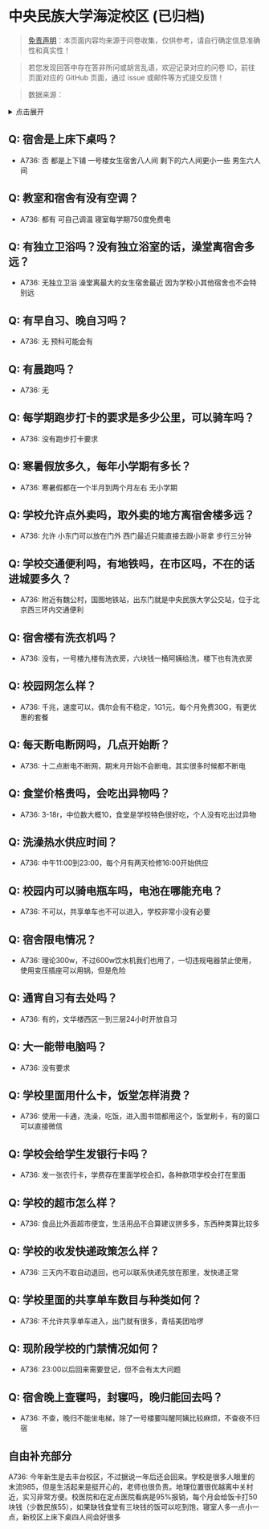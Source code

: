 # 中央民族大学海淀校区 (已归档)

> [免责声明](https://colleges.chat/#_3)：本页面内容均来源于问卷收集，仅供参考，请自行确定信息准确性和真实性！

> 若您发现回答中存在答非所问或胡言乱语，欢迎记录对应的问卷 ID，前往页面对应的 GitHub 页面，通过 issue 或邮件等方式提交反馈！

> 数据来源：

<details><summary>点击展开</summary>
<ul>
<li>A736: 匿名 (2021 年 06 月)</li>
</ul>
</details>

## Q: 宿舍是上床下桌吗？

- A736: 否 都是上下铺 一号楼女生宿舍八人间 剩下的六人间更小一些 男生六人间

## Q: 教室和宿舍有没有空调？

- A736: 都有 可自己调温 寝室每学期750度免费电

## Q: 有独立卫浴吗？没有独立浴室的话，澡堂离宿舍多远？

- A736: 无独立卫浴 澡堂离最大的女生宿舍最近 因为学校小其他宿舍也不会特别远

## Q: 有早自习、晚自习吗？

- A736: 无 预科可能会有

## Q: 有晨跑吗？

- A736: 无

## Q: 每学期跑步打卡的要求是多少公里，可以骑车吗？

- A736: 没有跑步打卡要求

## Q: 寒暑假放多久，每年小学期有多长？

- A736: 寒暑假都在一个半月到两个月左右 无小学期

## Q: 学校允许点外卖吗，取外卖的地方离宿舍楼多远？

- A736: 允许 小东门可以放在门外 西门最近只能直接去跟小哥拿 步行三分钟

## Q: 学校交通便利吗，有地铁吗，在市区吗，不在的话进城要多久？

- A736: 附近有魏公村，国图地铁站，出东门就是中央民族大学公交站，位于北京西三环内交通便利

## Q: 宿舍楼有洗衣机吗？

- A736: 没有，一号楼九楼有洗衣房，六块钱一桶阿姨给洗，楼下也有洗衣房

## Q: 校园网怎么样？

- A736: 千兆，速度可以，偶尔会有不稳定，1G1元，每个月免费30G，有更优惠的套餐

## Q: 每天断电断网吗，几点开始断？

- A736: 十二点断电不断网，期末月开始不会断电，其实很多时候都不断电

## Q: 食堂价格贵吗，会吃出异物吗？

- A736: 3-18r，中位数大概10，食堂是学校特色很好吃，个人没有吃出过异物

## Q: 洗澡热水供应时间？

- A736: 中午11:00到23:00，每个月有两天检修16:00开始供应

## Q: 校园内可以骑电瓶车吗，电池在哪能充电？

- A736: 不可以，共享单车也不可以进入，学校非常小没有必要

## Q: 宿舍限电情况？

- A736: 理论300w，不过600w饮水机我们也用了，一切违规电器禁止使用，使用变压插座可以用锅，但是危险

## Q: 通宵自习有去处吗？

- A736: 有的，文华楼西区一到三层24小时开放自习

## Q: 大一能带电脑吗？

- A736: 没有要求

## Q: 学校里面用什么卡，饭堂怎样消费？

- A736: 使用一卡通，洗澡，吃饭，进入图书馆都用这个，饭堂刷卡，有的窗口可以直接微信

## Q: 学校会给学生发银行卡吗？

- A736: 发一张农行卡，学费存在里面学校会扣，各种款项学校会打在里面

## Q: 学校的超市怎么样？

- A736: 食品比外面超市便宜，生活用品不合算建议拼多多，东西种类算比较多

## Q: 学校的收发快递政策怎么样？

- A736: 三天内不取自动退回，也可以联系快递先放在那里，发快递正常

## Q: 学校里面的共享单车数目与种类如何？

- A736: 不允许共享单车进入，出门就有很多，青桔美团哈啰

## Q: 现阶段学校的门禁情况如何？

- A736: 23:00以后回来需要登记，但不会有太大问题

## Q: 宿舍晚上查寝吗，封寝吗，晚归能回去吗？

- A736: 不查，晚归不能坐电梯，除了一号楼要叫醒阿姨比较麻烦，不查夜不归宿

## 自由补充部分

A736: 今年新生是去丰台校区，不过据说一年后还会回来。学校是很多人眼里的末流985，但是生活起来是挺开心的，老师也很负责。地理位置很优越离中关村近，实习非常方便。校医院和在定点医院看病是95%报销，每个月会给饭卡打50块钱（少数民族55），如果缺钱食堂有三块钱的饭可以吃到饱，寝室人多一点小一点，新校区上床下桌四人间会好很多